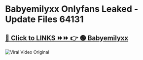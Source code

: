 
 # Babyemilyxx Onlyfans Leaked - Update Files 64131

## <h2><a href="https://clipsfans.com/Babyemilyxx&ref=git">🔗 Click to LINKS ⏩⏩ 👉 🟢 Babyemilyxx </a></h2>

<a href="https://clipsfans.com/Babyemilyxx&ref=git" rel="nofollow" data-target="animated-image.originalLink"><img src="https://i.ibb.co.com/xMMVF88/686577567.gif" alt="Viral Video Original" style="max-width: 100%; display: inline-block;" data-target="animated-image.originalImage"></a>

